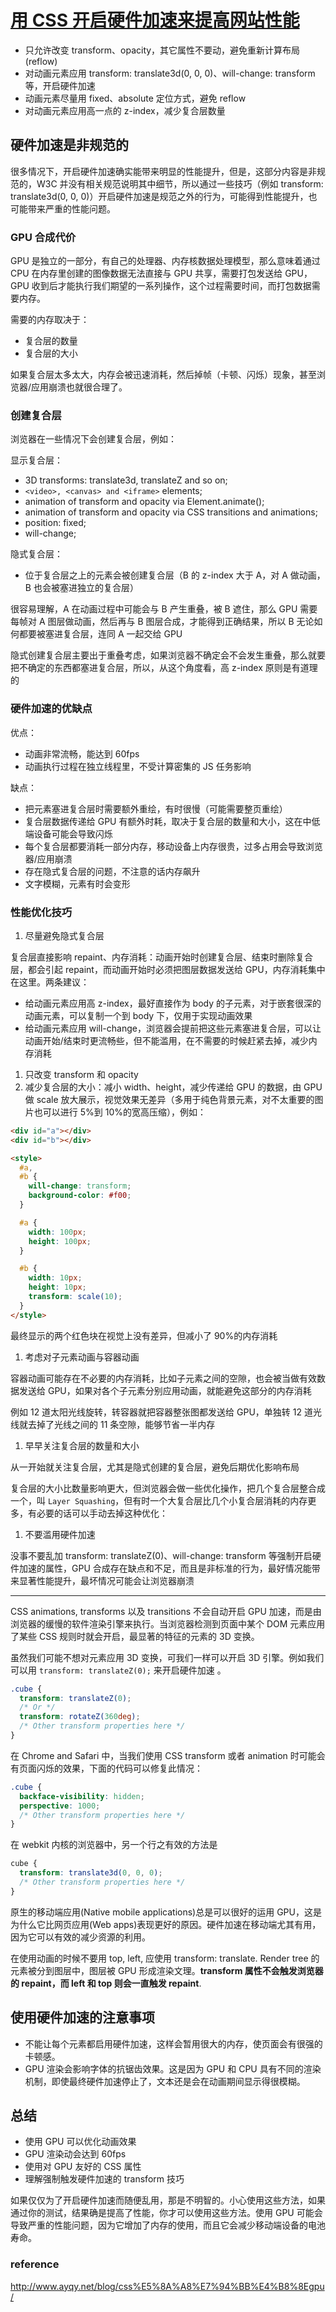 # [用 CSS 开启硬件加速来提高网站性能](http://www.cnblogs.com/rubylouvre/p/3471490.html)

- 只允许改变 transform、opacity，其它属性不要动，避免重新计算布局(reflow)
- 对动画元素应用 transform: translate3d(0, 0, 0)、will-change: transform 等，开启硬件加速
- 动画元素尽量用 fixed、absolute 定位方式，避免 reflow
- 对动画元素应用高一点的 z-index，减少复合层数量

## 硬件加速是非规范的

很多情况下，开启硬件加速确实能带来明显的性能提升，但是，这部分内容是非规范的，W3C 并没有相关规范说明其中细节，所以通过一些技巧（例如 transform: translate3d(0, 0, 0)）开启硬件加速是规范之外的行为，可能得到性能提升，也可能带来严重的性能问题。

### GPU 合成代价

GPU 是独立的一部分，有自己的处理器、内存核数据处理模型，那么意味着通过 CPU 在内存里创建的图像数据无法直接与 GPU 共享，需要打包发送给 GPU，GPU 收到后才能执行我们期望的一系列操作，这个过程需要时间，而打包数据需要内存。

需要的内存取决于：

- 复合层的数量
- 复合层的大小

如果复合层太多太大，内存会被迅速消耗，然后掉帧（卡顿、闪烁）现象，甚至浏览器/应用崩溃也就很合理了。

### 创建复合层

浏览器在一些情况下会创建复合层，例如：

显示复合层：

- 3D transforms: translate3d, translateZ and so on;
- `<video>, <canvas> and <iframe>` elements;
- animation of transform and opacity via Element.animate();
- animation of transform and opacity via СSS transitions and animations;
- position: fixed;
- will-change;

隐式复合层：

- 位于复合层之上的元素会被创建复合层（B 的 z-index 大于 A，对 A 做动画，B 也会被塞进独立的复合层）

很容易理解，A 在动画过程中可能会与 B 产生重叠，被 B 遮住，那么 GPU 需要每帧对 A 图层做动画，然后再与 B 图层合成，才能得到正确结果，所以 B 无论如何都要被塞进复合层，连同 A 一起交给 GPU

隐式创建复合层主要出于重叠考虑，如果浏览器不确定会不会发生重叠，那么就要把不确定的东西都塞进复合层，所以，从这个角度看，高 z-index 原则是有道理的

### 硬件加速的优缺点

优点：

- 动画非常流畅，能达到 60fps
- 动画执行过程在独立线程里，不受计算密集的 JS 任务影响

缺点：

- 把元素塞进复合层时需要额外重绘，有时很慢（可能需要整页重绘）
- 复合层数据传递给 GPU 有额外时耗，取决于复合层的数量和大小，这在中低端设备可能会导致闪烁
- 每个复合层都要消耗一部分内存，移动设备上内存很贵，过多占用会导致浏览器/应用崩溃
- 存在隐式复合层的问题，不注意的话内存飙升
- 文字模糊，元素有时会变形

### 性能优化技巧

1.  尽量避免隐式复合层

复合层直接影响 repaint、内存消耗：动画开始时创建复合层、结束时删除复合层，都会引起 repaint，而动画开始时必须把图层数据发送给 GPU，内存消耗集中在这里。两条建议：

- 给动画元素应用高 z-index，最好直接作为 body 的子元素，对于嵌套很深的动画元素，可以复制一个到 body 下，仅用于实现动画效果
- 给动画元素应用 will-change，浏览器会提前把这些元素塞进复合层，可以让动画开始/结束时更流畅些，但不能滥用，在不需要的时候赶紧去掉，减少内存消耗

1.  只改变 transform 和 opacity
1.  减少复合层的大小：减小 width、height，减少传递给 GPU 的数据，由 GPU 做 scale 放大展示，视觉效果无差异（多用于纯色背景元素，对不太重要的图片也可以进行 5%到 10%的宽高压缩），例如：

```html
<div id="a"></div>
<div id="b"></div>

<style>
  #a,
  #b {
    will-change: transform;
    background-color: #f00;
  }

  #a {
    width: 100px;
    height: 100px;
  }

  #b {
    width: 10px;
    height: 10px;
    transform: scale(10);
  }
</style>
```

最终显示的两个红色块在视觉上没有差异，但减小了 90%的内存消耗

1.  考虑对子元素动画与容器动画

容器动画可能存在不必要的内存消耗，比如子元素之间的空隙，也会被当做有效数据发送给 GPU，如果对各个子元素分别应用动画，就能避免这部分的内存消耗

例如 12 道太阳光线旋转，转容器就把容器整张图都发送给 GPU，单独转 12 道光线就去掉了光线之间的 11 条空隙，能够节省一半内存

1.  早早关注复合层的数量和大小

从一开始就关注复合层，尤其是隐式创建的复合层，避免后期优化影响布局

复合层的大小比数量影响更大，但浏览器会做一些优化操作，把几个复合层整合成一个，叫 `Layer Squashing`，但有时一个大复合层比几个小复合层消耗的内存更多，有必要的话可以手动去掉这种优化：

1.  不要滥用硬件加速

没事不要乱加 transform: translateZ(0)、will-change: transform 等强制开启硬件加速的属性，GPU 合成存在缺点和不足，而且是非标准的行为，最好情况能带来显著性能提升，最坏情况可能会让浏览器崩溃

---

CSS animations, transforms 以及 transitions 不会自动开启 GPU 加速，而是由浏览器的缓慢的软件渲染引擎来执行。当浏览器检测到页面中某个 DOM 元素应用了某些 CSS 规则时就会开启，最显著的特征的元素的 3D 变换。

虽然我们可能不想对元素应用 3D 变换，可我们一样可以开启 3D 引擎。例如我们可以用 `transform: translateZ(0);` 来开启硬件加速 。

```css
.cube {
  transform: translateZ(0);
  /* Or */
  transform: rotateZ(360deg);
  /* Other transform properties here */
}
```

在 Chrome and Safari 中，当我们使用 CSS transform 或者 animation 时可能会有页面闪烁的效果，下面的代码可以修复此情况：

```css
.cube {
  backface-visibility: hidden;
  perspective: 1000;
  /* Other transform properties here */
}
```

在 webkit 内核的浏览器中，另一个行之有效的方法是

```css
cube {
  transform: translate3d(0, 0, 0);
  /* Other transform properties here */
}
```

原生的移动端应用(Native mobile applications)总是可以很好的运用 GPU，这是为什么它比网页应用(Web apps)表现更好的原因。硬件加速在移动端尤其有用，因为它可以有效的减少资源的利用。

在使用动画的时候不要用 top, left, 应使用 transform: translate. Render tree 的元素被分到图层中，图层被 GPU 形成渲染文理。**transform 属性不会触发浏览器的 repaint，而 left 和 top 则会一直触发 repaint**.

## 使用硬件加速的注意事项

- 不能让每个元素都启用硬件加速，这样会暂用很大的内存，使页面会有很强的卡顿感。
- GPU 渲染会影响字体的抗锯齿效果。这是因为 GPU 和 CPU 具有不同的渲染机制，即使最终硬件加速停止了，文本还是会在动画期间显示得很模糊。

## 总结

- 使用 GPU 可以优化动画效果
- GPU 渲染动会达到 60fps
- 使用对 GPU 友好的 CSS 属性
- 理解强制触发硬件加速的 transform 技巧

如果仅仅为了开启硬件加速而随便乱用，那是不明智的。小心使用这些方法，如果通过你的测试，结果确是提高了性能，你才可以使用这些方法。使用 GPU 可能会导致严重的性能问题，因为它增加了内存的使用，而且它会减少移动端设备的电池寿命。

### reference

<http://www.ayqy.net/blog/css%E5%8A%A8%E7%94%BB%E4%B8%8Egpu/>
